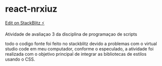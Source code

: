 # react-nrxiuz

[Edit on StackBlitz ⚡️](https://stackblitz.com/edit/react-nrxiuz)

Atividade de avaliaçao 3 da disciplina de programaçao de scripts

todo o codigo fonte foi feito no stackblitz devido a problemas com o virtual studio code em meu computador, conforme o especulado, a atividade foi realizada com o objetivo principal de integrar as bibliotecas de estilos usando o CSS.
